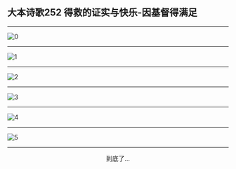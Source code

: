 
## 大本诗歌252 得救的证实与快乐-因基督得满足
        
<div id="aplayer0"></div>

---

<img alt="0" data-original="/data/d0251/0">

---

<img alt="1" data-original="/data/d0251/1">

---

<img alt="2" data-original="/data/d0251/2">

---

<img alt="3" data-original="/data/d0251/3">

---

<img alt="4" data-original="/data/d0251/4">

---

<img alt="5" data-original="/data/d0251/5">

---

<p style="text-align: center">到底了...</p>

<script src="/js/dist-view.js"></script>

<script>
MAIN.id = 'd0251';
        
const ap0 = new APlayer({
    container: document.getElementById('aplayer0'),
    volume: 1,
    loop: 'none',
    preload: 'none',
    audio: [{
        name: '大本诗歌252.mp3',
        artist: '大本诗歌',
        url: 'https://res.wx.qq.com/voice/getvoice?mediaid=MzI0NTk3MDM5M18yMjQ3NDkwNjk3',
        cover: '/favicon'
    }]
});
</script>
